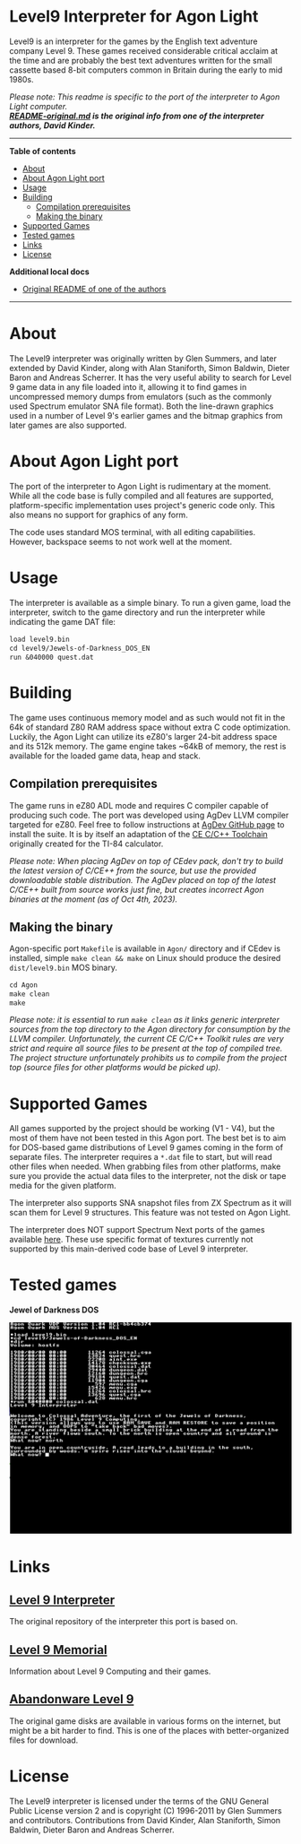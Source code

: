 # Level9 Interpreter for Agon Light

Level9 is an interpreter for the games by the English text adventure company Level 9. These games received considerable
critical acclaim at the time and are probably the best text adventures written for the small cassette based 8-bit
computers common in Britain during the early to mid 1980s.

_Please note: This readme is specific to the port of the interpreter to Agon Light computer.<br>_
_**[README-original.md](README-original.md) is the original info from one of the interpreter authors, David Kinder.**_

---
**Table of contents**

- [About](#about)
- [About Agon Light port](#about-agon-light-port)
- [Usage](#usage)
- [Building](#building)
    - [Compilation prerequisites](#compilation-prerequisites)
    - [Making the binary](#making-the-binary)
- [Supported Games](#supported-games)
- [Tested games](#tested-games)
- [Links](#links)
- [License](#license)

**Additional local docs**

- [Original README of one of the authors](README-original.md)

---

# About

The Level9 interpreter was originally written by Glen Summers, and later extended by David Kinder, along with Alan
Staniforth, Simon Baldwin, Dieter Baron and Andreas Scherrer. It has the very useful ability to search for Level 9
game data in any file loaded into it, allowing it to find games in uncompressed memory dumps from emulators (such as
the commonly used Spectrum emulator SNA file format). Both the line-drawn graphics used in a number of Level 9's
earlier games and the bitmap graphics from later games are also supported.

# About Agon Light port

The port of the interpreter to Agon Light is rudimentary at the moment. While all
the code base is fully compiled and all features are supported, platform-specific
implementation uses project's generic code only. This also means no support
for graphics of any form.

The code uses standard MOS terminal, with all editing capabilities. However, backspace
seems to not work well at the moment.

# Usage

The interpreter is available as a simple binary. To run a given game, load the interpreter, switch
to the game directory and run the interpreter while indicating the game DAT file:

```
load level9.bin
cd level9/Jewels-of-Darkness_DOS_EN
run &040000 quest.dat
```

# Building

The game uses continuous memory model and as such would not fit in the 64k
of standard Z80 RAM address space without extra C code optimization. Luckily,
the Agon Light can utilize its eZ80's larger 24-bit address space and its 512k memory.
The game engine takes ~64kB of memory, the rest is available for the loaded game data, heap and stack.

## Compilation prerequisites

The game runs in eZ80 ADL mode and requires C compiler capable of producing such code.
The port was developed using AgDev LLVM compiler targeted for eZ80. Feel free to follow instructions
at [AgDev GitHub page](https://github.com/pcawte/AgDev) to install the suite. It is by itself
an adaptation of the [CE C/C++ Toolchain](https://ce-programming.github.io/toolchain/static/getting-started.html)
originally created for the TI-84 calculator.

_Please note: When placing AgDev on top of CEdev pack, don't try to build the latest version of C/CE++ from
the source, but use the provided downloadable stable distribution. The AgDev placed on top of the latest C/CE++
built from source works just fine, but creates incorrect Agon binaries at the moment (as of Oct 4th, 2023)._

## Making the binary

Agon-specific port `Makefile` is available in `Agon/` directory and if CEdev is installed,
simple `make clean && make` on Linux should produce the desired `dist/level9.bin` MOS binary.

```
cd Agon
make clean
make
```

_Please note: it is essential to run `make clean` as it links generic interpreter sources from the top directory
to the Agon directory for consumption by the LLVM compiler. Unfortunately, the current CE C/C++ Toolkit rules
are very strict and require all source files to be present at the top of compiled tree. The project structure
unfortunately prohibits us to compile from the project top (source files for other platforms would be picked up)._

# Supported Games

All games supported by the project should be working (V1 - V4), but the most of them have not been tested
in this Agon port. The best bet is to aim for DOS-based game distributions of Level 9 games coming in the form
of separate files. The interpreter requires a `*.dat` file to start, but will read other files when needed.
When grabbing files from other platforms, make sure you provide the actual data files to the interpreter,
not the disk or tape media for the given platform.

The interpreter also supports SNA snapshot files from ZX Spectrum as it will scan them for Level 9 structures.
This feature was not tested on Agon Light.

The interpreter does NOT support Spectrum Next ports of the games
available [here](https://github.com/stefanbylund/zxnext_level9/tree/master/compilation). These use specific
format of textures currently not supported by this main-derived code base of Level 9 interpreter.

# Tested games

**Jewel of Darkness DOS**

![Jewel of Darkness DOS on Agon Light](Agon/screenshots/jewel-of-darkness-dos-colossal.png)

# Links

## [Level 9 Interpreter](https://github.com/DavidKinder/Level9)

The original repository of the interpreter this port is based on.

## [Level 9 Memorial](http://l9memorial.if-legends.org/html/home.html)

Information about Level 9 Computing and their games.

## [Abandonware Level 9](https://www.myabandonware.com/browse/developer/level-9-computing-ltd-c2)

The original game disks are available in various forms on the internet, but might be a bit harder to find.
This is one of the places with better-organized files for download.

# License

The Level9 interpreter is licensed under the terms of the GNU General Public License version 2 and is copyright (C)
1996-2011 by Glen Summers and contributors. Contributions from David Kinder, Alan Staniforth, Simon Baldwin, Dieter
Baron and Andreas Scherrer.
